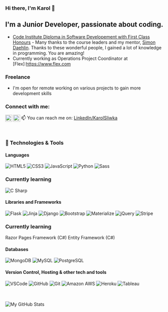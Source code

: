 ### Hi there, I'm Karol 👋 

## I'm a Junior Developer, passionate about coding.
  - [Code Institute ](https://codeinstitute.net) [Diploma in Software Developement with First Class Honours](https://www.credential.net/901c6961-2d3d-4033-b765-a916ba8ac08f#gs.ee2ytg) - Many thanks to the course leaders and my mentor, [Simon Daehlin](https://uk.linkedin.com/in/simendaehlin). Thanks to these wonderful people, I gained a lot of knowledge in programming. You are amazing!
  - Currently working as Operations Project Coordinator at [Flex]:https://www.flex.com
 
### Freelance
  - I'm open for remote working on various projects to gain more development skills

### Connect with me:

[<img align="left" alt="codeSTACKr | LinkedIn" width="22px" src="https://cdn.jsdelivr.net/npm/simple-icons@v3/icons/linkedin.svg" />][LinkedIn]
[<img align="left" alt="codeSTACKr | Instagram" width="22px" src="https://cdn.jsdelivr.net/npm/simple-icons@v3/icons/instagram.svg" />][Instagram]
📫 You can reach me on: [LinkedIn/KarolSliwka](https://www.linkedin.com/in/karol-sliwka-626509193/)

<br />

### 🔧 Technologies & Tools
 #### Languages
![HTML5](https://img.shields.io/badge/HTML5%20-%23E34F26.svg?&style=for-the-badge&logo=HTML5&logoColor=FFFFFF)
![CSS3](https://img.shields.io/badge/CSS3%20-%231572B6.svg?&style=for-the-badge&logo=CSS3&logoColor=FFFFFF)
![JavaScript](https://img.shields.io/badge/JavaScript%20-%23323330.svg?&style=for-the-badge&logo=JavaScript&logoColor=F7DF1E)
![Python](https://img.shields.io/badge/Python%20-%23004D7A.svg?&style=for-the-badge&logo=python&logoColor=ffdf76)
![Sass](https://img.shields.io/badge/Sass%20-%23CC6699.svg?&style=for-the-badge&logo=Sass&logoColor=FFFFFF)

### Currently learning 
![C Sharp](https://img.shields.io/static/v1?style=for-the-badge&message=C+Sharp&color=239120&logo=C+Sharp&logoColor=FFFFFF&label=)

 #### Libraries and Frameworks
![Flask](https://img.shields.io/badge/Flask%20-%23000000.svg?&style=for-the-badge&logo=Flask&logoColor=FFFFFF)
![Jinja](https://img.shields.io/badge/Jinja%20-%23000000.svg?&style=for-the-badge&logo=Jinja&logoColor=B41717)
![Django](https://img.shields.io/badge/Django%20-%23092E20.svg?&style=for-the-badge&logo=Django&logoColor=FFFFFF)
![Bootstrap](https://img.shields.io/badge/Bootstrap%20-%23563D7C.svg?&style=for-the-badge&logo=Bootstrap&logoColor=FFFFFF)
![Materialize](https://img.shields.io/badge/Materialize%20-%23EE6E73.svg?&style=for-the-badge&logo=Materialize&logoColor=FFFFFF)
![jQuery](https://img.shields.io/badge/jQuery%20-%231E2E3B.svg?&style=for-the-badge&logo=jQuery&logoColor=21ACE2)
![Stripe](https://img.shields.io/badge/Stripe%20-%23646EDE.svg?&style=for-the-badge&logo=Stripe&logoColor=FFFFFF)

### Currently learning
Razor Pages Framework (C#)
Entity Framework (C#)

#### Databases
![MongoDB](https://img.shields.io/badge/MongoDB%20-%233F2E1E.svg?&style=for-the-badge&logo=MongoDB&logoColor=47A248)
![MySQL](https://img.shields.io/badge/MySQL%20-%2300758F.svg?&style=for-the-badge&logo=MySQL&logoColor=FFFFFF)
![PostgreSQL](https://img.shields.io/badge/PostgreSQL%20-%23336791.svg?&style=for-the-badge&logo=PostgreSQL&logoColor=FFFFFF)
 #### Version Control, Hosting & other tech and tools 
![VSCode](https://img.shields.io/badge/VSCode%20-%232B2B30.svg?&style=for-the-badge&logo=Visual%20Studio%20Code&logoColor=007ACC)
![GitHub](https://img.shields.io/badge/GitHub%20-%23181717.svg?&style=for-the-badge&logo=GitHub&logoColor=FFFFFF)
![Git](https://img.shields.io/badge/Git%20-%23302F2F.svg?&style=for-the-badge&logo=Git&logoColor=F05032)
![Amazon AWS](https://img.shields.io/badge/Amazon%20AWS%20-%23232F3E.svg?&style=for-the-badge&logo=Amazon%20AWS&logoColor=FF9900)
![Heroku](https://img.shields.io/badge/Heroku%20-%23430098.svg?&style=for-the-badge&logo=Heroku&logoColor=FFFFFF)
![Tableau](https://img.shields.io/static/v1?style=for-the-badge&message=Tableau&color=E97627&logo=Tableau&logoColor=FFFFFF&label=)

<br />
<br />

<img align="left" alt="My GitHub Stats" src="https://github-readme-stats.vercel.app/api?username=KarolSliwka&show_icons=true&hide_border=true" />

[ArcticSchool]:https://arcticschool.herokuapp.com
[LinkedIn]:https://www.linkedin.com/in/karol-sliwka-626509193
[Instagram]:https://www.instagram.com/gentleman_stories
